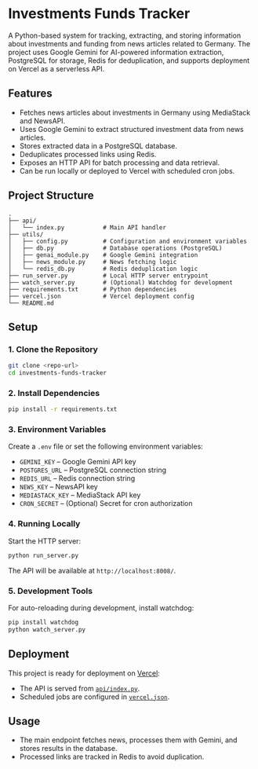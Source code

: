 
# Investments Funds Tracker

A Python-based system for tracking, extracting, and storing information about investments and funding from news articles related to Germany. The project uses Google Gemini for AI-powered information extraction, PostgreSQL for storage, Redis for deduplication, and supports deployment on Vercel as a serverless API.

## Features

- Fetches news articles about investments in Germany using MediaStack and NewsAPI.
- Uses Google Gemini to extract structured investment data from news articles.
- Stores extracted data in a PostgreSQL database.
- Deduplicates processed links using Redis.
- Exposes an HTTP API for batch processing and data retrieval.
- Can be run locally or deployed to Vercel with scheduled cron jobs.

## Project Structure

```
.
├── api/
│   └── index.py           # Main API handler
├── utils/
│   ├── config.py          # Configuration and environment variables
│   ├── db.py              # Database operations (PostgreSQL)
│   ├── genai_module.py    # Google Gemini integration
│   ├── news_module.py     # News fetching logic
│   └── redis_db.py        # Redis deduplication logic
├── run_server.py          # Local HTTP server entrypoint
├── watch_server.py        # (Optional) Watchdog for development
├── requirements.txt       # Python dependencies
├── vercel.json            # Vercel deployment config
└── README.md
```

## Setup

### 1. Clone the Repository

```bash
git clone <repo-url>
cd investments-funds-tracker
```

### 2. Install Dependencies

```bash
pip install -r requirements.txt
```

### 3. Environment Variables

Create a `.env` file or set the following environment variables:

- `GEMINI_KEY` – Google Gemini API key
- `POSTGRES_URL` – PostgreSQL connection string
- `REDIS_URL` – Redis connection string
- `NEWS_KEY` – NewsAPI key
- `MEDIASTACK_KEY` – MediaStack API key
- `CRON_SECRET` – (Optional) Secret for cron authorization

### 4. Running Locally

Start the HTTP server:

```bash
python run_server.py
```

The API will be available at `http://localhost:8008/`.

### 5. Development Tools

For auto-reloading during development, install watchdog:

```bash
pip install watchdog
python watch_server.py
```

## Deployment

This project is ready for deployment on [Vercel](https://vercel.com/):

- The API is served from [`api/index.py`](api/index.py).
- Scheduled jobs are configured in [`vercel.json`](vercel.json).

## Usage

- The main endpoint fetches news, processes them with Gemini, and stores results in the database.
- Processed links are tracked in Redis to avoid duplication.


